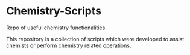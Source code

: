 # Chemistry-Scripts
Repo of useful chemistry functionalities.

This repository is a collection of scripts which were developed to assist chemists or perform chemistry related operations. 
